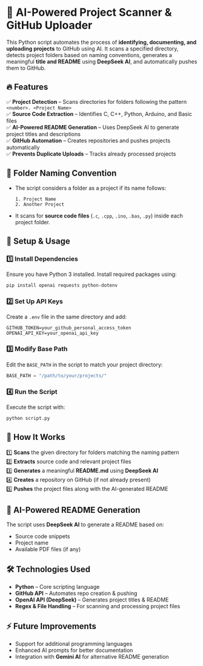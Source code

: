 # 🚀 AI-Powered Project Scanner & GitHub Uploader  

This Python script automates the process of **identifying, documenting, and uploading projects** to GitHub using AI. It scans a specified directory, detects project folders based on naming conventions, generates a meaningful **title and README** using **DeepSeek AI**, and automatically pushes them to GitHub.  

## 🔥 Features  

✅ **Project Detection** – Scans directories for folders following the pattern `<number>. <Project Name>`  
✅ **Source Code Extraction** – Identifies C, C++, Python, Arduino, and Basic files  
✅ **AI-Powered README Generation** – Uses DeepSeek AI to generate project titles and descriptions  
✅ **GitHub Automation** – Creates repositories and pushes projects automatically  
✅ **Prevents Duplicate Uploads** – Tracks already processed projects  

## 📂 Folder Naming Convention  

- The script considers a folder as a project if its name follows:  
  ```plaintext
  1. Project Name
  2. Another Project
  ```  
- It scans for **source code files** (`.c`, `.cpp`, `.ino`, `.bas`, `.py`) inside each project folder.  

## 🔧 Setup & Usage  

### 1️⃣ Install Dependencies  

Ensure you have Python 3 installed. Install required packages using:  
```bash
pip install openai requests python-dotenv
```  

### 2️⃣ Set Up API Keys  

Create a `.env` file in the same directory and add:  
```plaintext
GITHUB_TOKEN=your_github_personal_access_token
OPENAI_API_KEY=your_openai_api_key
```  

### 3️⃣ Modify Base Path  

Edit the `BASE_PATH` in the script to match your project directory:  
```python
BASE_PATH = "/path/to/your/projects/"
```  

### 4️⃣ Run the Script  

Execute the script with:  
```bash
python script.py
```  

## 🚀 How It Works  

1️⃣ **Scans** the given directory for folders matching the naming pattern  
2️⃣ **Extracts** source code and relevant project files  
3️⃣ **Generates** a meaningful **README.md** using **DeepSeek AI**  
4️⃣ **Creates** a repository on GitHub (if not already present)  
5️⃣ **Pushes** the project files along with the AI-generated README  

## 🤖 AI-Powered README Generation  

The script uses **DeepSeek AI** to generate a README based on:  
- Source code snippets  
- Project name  
- Available PDF files (if any)  

## 🛠 Technologies Used  

- **Python** – Core scripting language  
- **GitHub API** – Automates repo creation & pushing  
- **OpenAI API (DeepSeek)** – Generates project titles & README  
- **Regex & File Handling** – For scanning and processing project files  

## ⚡ Future Improvements  

- Support for additional programming languages  
- Enhanced AI prompts for better documentation  
- Integration with **Gemini AI** for alternative README generation  
